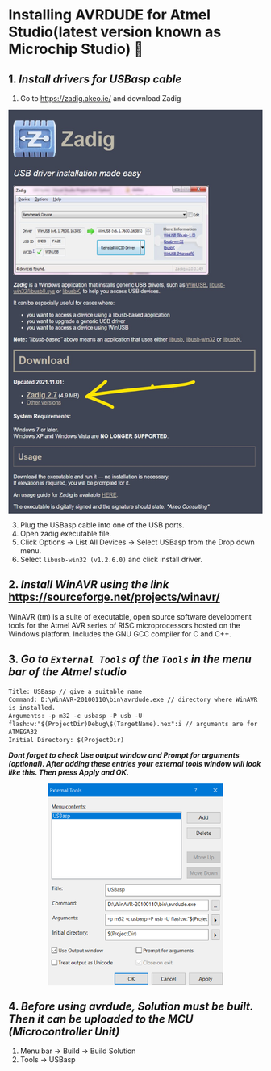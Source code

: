 # Installing AVRDUDE for Atmel Studio(latest version known as Microchip Studio) 🐞

## 1. *Install drivers for USBasp cable*

1. Go to https://zadig.akeo.ie/ and download Zadig

<p align="center">
<img src="figures/zadig.jpeg"  align="center" height=800>
</p>

3. Plug the USBasp cable into one of the USB ports.
4. Open zadig executable file.
5. Click Options -> List All Devices -> Select USBasp from the Drop down menu.
6. Select `libusb-win32 (v1.2.6.0)` and click install driver.

## 2. *Install WinAVR using the link* https://sourceforge.net/projects/winavr/

WinAVR (tm) is a suite of executable, open source software development tools for the Atmel AVR series of RISC microprocessors hosted on the Windows platform. Includes the GNU GCC compiler for C and C++.

## 3. *Go to `External Tools` of the `Tools` in the menu bar of the Atmel studio*

```
Title: USBasp // give a suitable name
Command: D:\WinAVR-20100110\bin\avrdude.exe // directory where WinAVR is installed.
Arguments: -p m32 -c usbasp -P usb -U flash:w:"$(ProjectDir)Debug\$(TargetName).hex":i // arguments are for ATMEGA32
Initial Directory: $(ProjectDir)
```
***Dont forget to check Use output window and Prompt for arguments (optional). After adding these entries your external tools window will look like this. Then press Apply and OK.***

<p align="center">
<img src="figures/ext_tools.PNG"  align="center" height=400>
</p>

## 4. *Before using avrdude, Solution must be built. Then it can be uploaded to the MCU (Microcontroller Unit)*
1. Menu bar -> Build -> Build Solution
2. Tools -> USBasp
